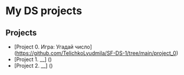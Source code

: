 # My DS projects

## Projects

* [Project 0. Игра: Угадай число] (https://github.com/TelichkoLyudmila/SF-DS-1/tree/main/project_0)
* [Project 1. __] ()
* [Project 2. __] ()

